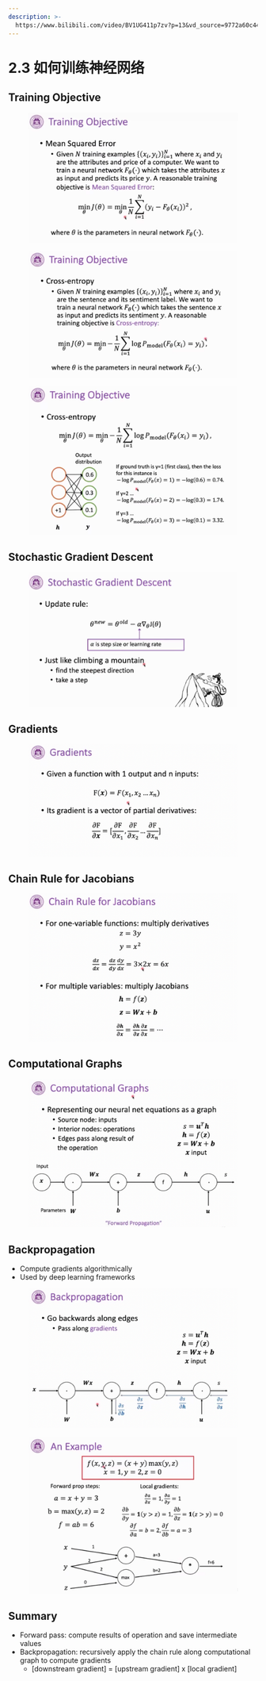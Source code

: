 ```yaml
---
description: >-
  https://www.bilibili.com/video/BV1UG411p7zv?p=13&vd_source=9772a60c44b4a881b99fd8ac9a574793
---
```


# 2.3 如何训练神经网络

## Training Objective

<figure><img src="../../.gitbook/assets/image (183).png" alt=""><figcaption></figcaption></figure>

<figure><img src="../../.gitbook/assets/image (184).png" alt=""><figcaption></figcaption></figure>

<figure><img src="../../.gitbook/assets/image (185).png" alt=""><figcaption></figcaption></figure>

## Stochastic Gradient Descent

<figure><img src="../../.gitbook/assets/image (186).png" alt=""><figcaption></figcaption></figure>

## Gradients

<figure><img src="../../.gitbook/assets/image (187).png" alt=""><figcaption></figcaption></figure>

## Chain Rule for Jacobians

<figure><img src="../../.gitbook/assets/image (188).png" alt=""><figcaption></figcaption></figure>

## Computational Graphs

<figure><img src="../../.gitbook/assets/image (189).png" alt=""><figcaption></figcaption></figure>

## Backpropagation

* Compute gradients algorithmically
* Used by deep learning frameworks

<figure><img src="../../.gitbook/assets/image (190).png" alt=""><figcaption></figcaption></figure>

<figure><img src="../../.gitbook/assets/image (191).png" alt=""><figcaption></figcaption></figure>

## Summary

* Forward pass: compute results of operation and save intermediate values
* Backpropagation: recursively apply the chain rule along computational graph to compute gradients
  * \[downstream gradient] = \[upstream gradient] x \[local gradient]

